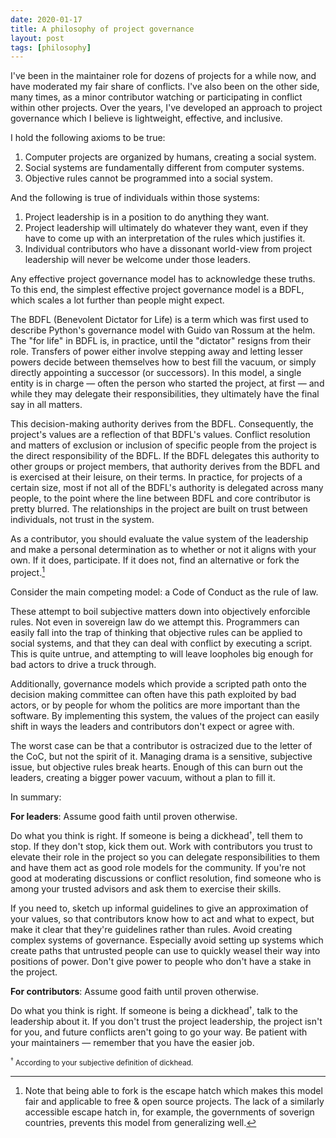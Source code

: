 ```yaml
---
date: 2020-01-17
title: A philosophy of project governance
layout: post
tags: [philosophy]
---
```


I've been in the maintainer role for dozens of projects for a while now, and
have moderated my fair share of conflicts. I've also been on the other side,
many times, as a minor contributor watching or participating in conflict within
other projects. Over the years, I've developed an approach to project governance
which I believe is lightweight, effective, and inclusive.

I hold the following axioms to be true:

1. Computer projects are organized by humans, creating a social system.
1. Social systems are fundamentally different from computer systems.
1. Objective rules cannot be programmed into a social system.

And the following is true of individuals within those systems:

1. Project leadership is in a position to do anything they want.
1. Project leadership will ultimately do whatever they want, even if they have
   to come up with an interpretation of the rules which justifies it.
1. Individual contributors who have a dissonant world-view from project
   leadership will never be welcome under those leaders.

Any effective project governance model has to acknowledge these truths. To this
end, the simplest effective project governance model is a BDFL, which scales a
lot further than people might expect.

The BDFL (Benevolent Dictator for Life) is a term which was first used to
describe Python's governance model with Guido van Rossum at the helm. The "for
life" in BDFL is, in practice, until the "dictator" resigns from their role.
Transfers of power either involve stepping away and letting lesser powers decide
between themselves how to best fill the vacuum, or simply directly appointing a
successor (or successors). In this model, a single entity is in charge &mdash;
often the person who started the project, at first &mdash; and while they may
delegate their responsibilities, they ultimately have the final say in all
matters.

This decision-making authority derives from the BDFL. Consequently, the
project's values are a reflection of that BDFL's values. Conflict resolution and
matters of exclusion or inclusion of specific people from the project is the
direct responsibility of the BDFL. If the BDFL delegates this authority to other
groups or project members, that authority derives from the BDFL and is exercised
at their leisure, on their terms. In practice, for projects of a certain size,
most if not all of the BDFL's authority is delegated across many people, to the
point where the line between BDFL and core contributor is pretty blurred. The
relationships in the project are built on trust between individuals, not trust
in the system.

As a contributor, you should evaluate the value system of the leadership and
make a personal determination as to whether or not it aligns with your own. If
it does, participate. If it does not, find an alternative or fork the
project.[^1]

[^1]: Note that being able to fork is the escape hatch which makes this model fair and applicable to free & open source projects. The lack of a similarly accessible escape hatch in, for example, the governments of soverign countries, prevents this model from generalizing well.

Consider the main competing model: a Code of Conduct as the rule of law.

These attempt to boil subjective matters down into objectively enforcible rules.
Not even in sovereign law do we attempt this. Programmers can easily fall into
the trap of thinking that objective rules can be applied to social systems, and
that they can deal with conflict by executing a script. This is quite untrue,
and attempting to will leave loopholes big enough for bad actors to drive a
truck through.

Additionally, governance models which provide a scripted path onto the decision
making committee can often have this path exploited by bad actors, or by people
for whom the politics are more important than the software. By implementing this
system, the values of the project can easily shift in ways the leaders and
contributors don't expect or agree with.

The worst case can be that a contributor is ostracized due to the letter of the
CoC, but not the spirit of it. Managing drama is a sensitive, subjective issue,
but objective rules break hearts. Enough of this can burn out the leaders,
creating a bigger power vacuum, without a plan to fill it.

In summary:

**For leaders**: Assume good faith until proven otherwise.

Do what you think is right. If someone is being a
dickhead<small><sup>†</sup></small>,
tell them to stop.  If they don't stop, kick them out. Work with contributors
you trust to elevate their role in the project so you can delegate
responsibilities to them and have them act as good role models for the
community. If you're not good at moderating discussions or conflict resolution,
find someone who is among your trusted advisors and ask them to exercise their
skills.

If you need to, sketch up informal guidelines to give an approximation of your
values, so that contributors know how to act and what to expect, but make it
clear that they're guidelines rather than rules. Avoid creating complex systems
of governance. Especially avoid setting up systems which create paths that
untrusted people can use to quickly weasel their way into positions of power.
Don't give power to people who don't have a stake in the project.

**For contributors**: Assume good faith until proven otherwise.

Do what you think is right. If someone is being a
dickhead<small><sup>†</sup></small>,
talk to the leadership about it. If you don't trust the project leadership, the
project isn't for you, and future conflicts aren't going to go your way. Be
patient with your maintainers &mdash; remember that you have the easier job.

<small><sup>†</sup> According to your subjective definition of dickhead.</small>
